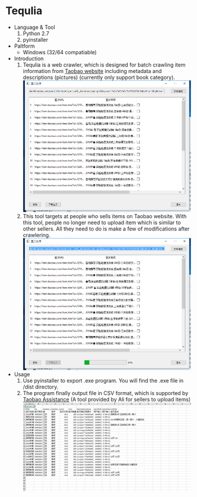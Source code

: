 # Tequlia
* Language & Tool
  1. Python 2.7
  2. pyinstaller
* Paltform
  * Windows (32/64 compatiable)
* Introduction
  1. Tequlia is a web crawler, which is designed for batch crawling item information from [Taobao website](https://www.taobao.com/)  including metadata and descriptions (pictures) (currently only support book category).
     ![](pic/2.png)
  2. This tool targets at people who sells items on Taobao website. With this tool, people no longer need to upload item which is similar to other sellers. All they need to do is make a few of modifications after crawlering.![](pic/1.png)
* Usage
  1. Use pyinstaller to export .exe program. You will find the .exe file in /dist directory.
  2. The program finally output file in CSV format, which is supported by [Taobao Assistance](http://zhuli.taobao.com/) (A tool provided by Ali for sellers to upload items)![](pic/3.png)